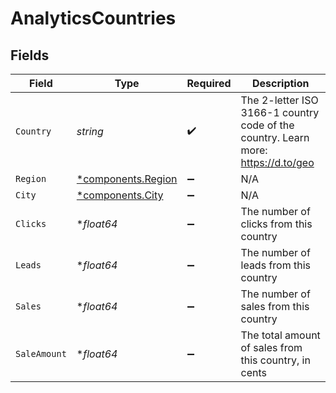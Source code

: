 # AnalyticsCountries


## Fields

| Field                                                                             | Type                                                                              | Required                                                                          | Description                                                                       |
| --------------------------------------------------------------------------------- | --------------------------------------------------------------------------------- | --------------------------------------------------------------------------------- | --------------------------------------------------------------------------------- |
| `Country`                                                                         | *string*                                                                          | :heavy_check_mark:                                                                | The 2-letter ISO 3166-1 country code of the country. Learn more: https://d.to/geo |
| `Region`                                                                          | [*components.Region](../../models/components/region.md)                           | :heavy_minus_sign:                                                                | N/A                                                                               |
| `City`                                                                            | [*components.City](../../models/components/city.md)                               | :heavy_minus_sign:                                                                | N/A                                                                               |
| `Clicks`                                                                          | **float64*                                                                        | :heavy_minus_sign:                                                                | The number of clicks from this country                                            |
| `Leads`                                                                           | **float64*                                                                        | :heavy_minus_sign:                                                                | The number of leads from this country                                             |
| `Sales`                                                                           | **float64*                                                                        | :heavy_minus_sign:                                                                | The number of sales from this country                                             |
| `SaleAmount`                                                                      | **float64*                                                                        | :heavy_minus_sign:                                                                | The total amount of sales from this country, in cents                             |